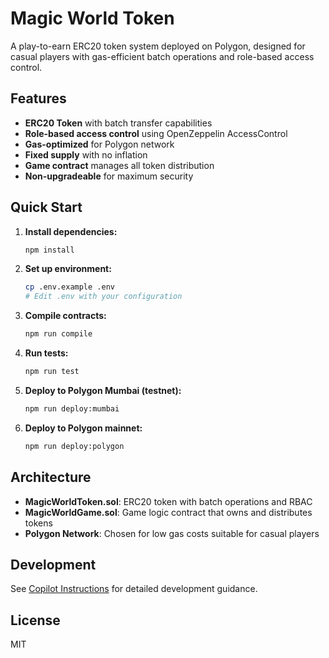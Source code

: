 # Magic World Token

A play-to-earn ERC20 token system deployed on Polygon, designed for casual players with gas-efficient batch operations and role-based access control.

## Features

- **ERC20 Token** with batch transfer capabilities
- **Role-based access control** using OpenZeppelin AccessControl
- **Gas-optimized** for Polygon network
- **Fixed supply** with no inflation
- **Game contract** manages all token distribution
- **Non-upgradeable** for maximum security

## Quick Start

1. **Install dependencies:**
   ```bash
   npm install
   ```

2. **Set up environment:**
   ```bash
   cp .env.example .env
   # Edit .env with your configuration
   ```

3. **Compile contracts:**
   ```bash
   npm run compile
   ```

4. **Run tests:**
   ```bash
   npm run test
   ```

5. **Deploy to Polygon Mumbai (testnet):**
   ```bash
   npm run deploy:mumbai
   ```

6. **Deploy to Polygon mainnet:**
   ```bash
   npm run deploy:polygon
   ```

## Architecture

- **MagicWorldToken.sol**: ERC20 token with batch operations and RBAC
- **MagicWorldGame.sol**: Game logic contract that owns and distributes tokens
- **Polygon Network**: Chosen for low gas costs suitable for casual players

## Development

See [Copilot Instructions](.github/copilot-instructions.md) for detailed development guidance.

## License

MIT